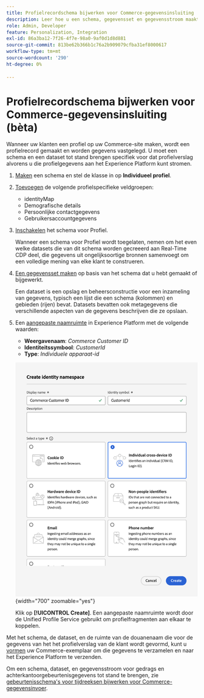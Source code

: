 ```yaml
---
title: Profielrecordschema bijwerken voor Commerce-gegevensinsluiting
description: Leer hoe u een schema, gegevensset en gegevensstroom maakt voor het verzamelen en verzenden van Commerce-profielrecordgegevens naar het Experience Platform.
role: Admin, Developer
feature: Personalization, Integration
exl-id: 86a3ba12-7f26-4f7e-98a0-9af0d1d8d881
source-git-commit: 813be62b366b1c76a2b909079cfba31ef8000617
workflow-type: tm+mt
source-wordcount: '290'
ht-degree: 0%

---
```


# Profielrecordschema bijwerken voor Commerce-gegevensinsluiting (bèta)

Wanneer uw klanten een profiel op uw Commerce-site maken, wordt een profielrecord gemaakt en worden gegevens vastgelegd. U moet een schema en een dataset tot stand brengen specifiek voor dat profielverslag alvorens u die profielgegevens aan het Experience Platform kunt stromen.

1. [Maken](https://experienceleague.adobe.com/en/docs/experience-platform/xdm/ui/resources/schemas) een schema en stel de klasse in op **Individueel profiel**.

1. [Toevoegen](https://experienceleague.adobe.com/en/docs/experience-platform/xdm/ui/resources/schemas) de volgende profielspecifieke veldgroepen:

   - identityMap
   - Demografische details
   - Persoonlijke contactgegevens
   - Gebruikersaccountgegevens

1. [Inschakelen](https://experienceleague.adobe.com/en/docs/experience-platform/xdm/ui/resources/schemas) het schema voor Profiel.

   Wanneer een schema voor Profiel wordt toegelaten, nemen om het even welke datasets die van dit schema worden gecreeerd aan Real-Time CDP deel, die gegevens uit ongelijksoortige bronnen samenvoegt om een volledige mening van elke klant te construeren.

1. [Een gegevensset maken](https://experienceleague.adobe.com/en/docs/platform-learn/implement-mobile-sdk/experience-cloud/platform) op basis van het schema dat u hebt gemaakt of bijgewerkt.

   Een dataset is een opslag en beheersconstructie voor een inzameling van gegevens, typisch een lijst die een schema (kolommen) en gebieden (rijen) bevat. Datasets bevatten ook metagegevens die verschillende aspecten van de gegevens beschrijven die ze opslaan.

1. Een [aangepaste naamruimte](https://experienceleague.adobe.com/en/docs/experience-platform/identity/features/namespaces#create-namespaces) in Experience Platform met de volgende waarden:

   - **Weergavenaam**: _Commerce Customer ID_
   - **Identiteitssymbool**: _CustomerId_
   - **Type**: _Individuele apparaat-id_

   ![Aangepaste naamruimte maken](assets/custom-namespace.png){width="700" zoomable="yes"}

   Klik op **[!UICONTROL Create]**. Een aangepaste naamruimte wordt door de Unified Profile Service gebruikt om profielfragmenten aan elkaar te koppelen.

Met het schema, de dataset, en de ruimte van de douanenaam die voor de gegevens van het het profielverslag van de klant wordt gevormd, kunt u [vormen](connect-data.md#data-collection) uw Commerce-exemplaar om die gegevens te verzamelen en naar het Experience Platform te verzenden.

Om een schema, dataset, en gegevensstroom voor gedrags en achterkantoorgebeurtenisgegevens tot stand te brengen, zie [gebeurtenisschema&#39;s voor tijdreeksen bijwerken voor Commerce-gegevensinvoer](update-xdm.md).
